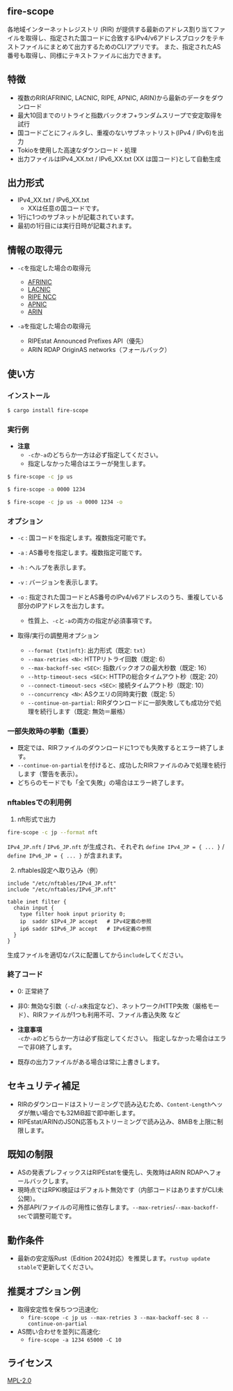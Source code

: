 ## fire-scope
各地域インターネットレジストリ (RIR) が提供する最新のアドレス割り当てファイルを取得し、指定された国コードに合致するIPv4/v6アドレスブロックをテキストファイルにまとめて出力するためのCLIアプリです。
また、指定されたAS番号も取得し、同様にテキストファイルに出力できます。

## 特徴
- 複数のRIR(AFRINIC, LACNIC, RIPE, APNIC, ARIN)から最新のデータをダウンロード
- 最大10回までのリトライと指数バックオフ+ランダムスリープで安定取得を試行
- 国コードごとにフィルタし、重複のないサブネットリスト(IPv4 / IPv6)を出力
- Tokioを使用した高速なダウンロード・処理
- 出力ファイルはIPv4_XX.txt / IPv6_XX.txt (XX は国コード)として自動生成

## 出力形式
- IPv4_XX.txt / IPv6_XX.txt
  - XXは任意の国コードです。
- 1行に1つのサブネットが記載されています。
- 最初の1行目には実行日時が記載されます。

## 情報の取得元
- `-c`を指定した場合の取得元
  - [AFRINIC](https://ftp.afrinic.net/pub/stats/afrinic/delegated-afrinic-extended-latest)
  - [LACNIC](https://ftp.lacnic.net/pub/stats/lacnic/delegated-lacnic-extended-latest)
  - [RIPE NCC](https://ftp.ripe.net/pub/stats/ripencc/delegated-ripencc-extended-latest)
  - [APNIC](https://ftp.apnic.net/pub/stats/apnic/delegated-apnic-extended-latest)
  - [ARIN](https://ftp.arin.net/pub/stats/arin/delegated-arin-extended-latest)

- `-a`を指定した場合の取得元
  - RIPEstat Announced Prefixes API（優先）
  - ARIN RDAP OriginAS networks（フォールバック）

## 使い方
### インストール
```bash
$ cargo install fire-scope
```

### 実行例
- **注意**
  - `-c`か`-a`のどちらか一方は必ず指定してください。
  - 指定しなかった場合はエラーが発生します。
```bash
$ fire-scope -c jp us
```

```bash
$ fire-scope -a 0000 1234
```

```bash
$ fire-scope -c jp us -a 0000 1234 -o
```

### オプション
- `-c` : 国コードを指定します。複数指定可能です。
- `-a` : AS番号を指定します。複数指定可能です。
- `-h` : ヘルプを表示します。
- `-v` : バージョンを表示します。
- `-o` : 指定された国コードとAS番号のIPv4/v6アドレスのうち、重複している部分のIPアドレスを出力します。
  - 性質上、`-c`と`-a`の両方の指定が必須事項です。

- 取得/実行の調整用オプション
  - `--format {txt|nft}`: 出力形式（既定: `txt`）
  - `--max-retries <N>`: HTTPリトライ回数（既定: 6）
  - `--max-backoff-sec <SEC>`: 指数バックオフの最大秒数（既定: 16）
  - `--http-timeout-secs <SEC>`: HTTPの総合タイムアウト秒（既定: 20）
  - `--connect-timeout-secs <SEC>`: 接続タイムアウト秒（既定: 10）
  - `--concurrency <N>`: ASクエリの同時実行数（既定: 5）
  - `--continue-on-partial`: RIRダウンロードに一部失敗しても成功分で処理を続行します（既定: 無効＝厳格）

### 一部失敗時の挙動（重要）
- 既定では、RIRファイルのダウンロードに1つでも失敗するとエラー終了します。
- `--continue-on-partial`を付けると、成功したRIRファイルのみで処理を続行します（警告を表示）。
- どちらのモードでも「全て失敗」の場合はエラー終了します。

### nftablesでの利用例
1) nft形式で出力
```bash
fire-scope -c jp --format nft
```
`IPv4_JP.nft` / `IPv6_JP.nft` が生成され、それぞれ
`define IPv4_JP = { ... }` / `define IPv6_JP = { ... }` が含まれます。

2) nftables設定へ取り込み（例）
```nft
include "/etc/nftables/IPv4_JP.nft"
include "/etc/nftables/IPv6_JP.nft"

table inet filter {
  chain input {
    type filter hook input priority 0;
    ip  saddr $IPv4_JP accept   # IPv4定義の参照
    ip6 saddr $IPv6_JP accept   # IPv6定義の参照
  }
}
```
生成ファイルを適切なパスに配置してから`include`してください。

### 終了コード
- 0: 正常終了
- 非0: 無効な引数（`-c`/`-a`未指定など）、ネットワーク/HTTP失敗（厳格モード）、RIRファイルが1つも利用不可、ファイル書込失敗 など

- **注意事項**<br>
`-c`か`-a`のどちらか一方は必ず指定してください。
指定しなかった場合はエラーで非0終了します。

- 既存の出力ファイルがある場合は常に上書きします。

## セキュリティ補足
- RIRのダウンロードはストリーミングで読み込むため、`Content-Length`ヘッダが無い場合でも32MiB超で即中断します。
- RIPEstat/ARINのJSON応答もストリーミングで読み込み、8MiBを上限に制限します。

## 既知の制限
- ASの発表プレフィックスはRIPEstatを優先し、失敗時はARIN RDAPへフォールバックします。
- 現時点ではRPKI検証はデフォルト無効です（内部コードはありますがCLI未公開）。
- 外部API/ファイルの可用性に依存します。`--max-retries`/`--max-backoff-sec`で調整可能です。

## 動作条件
- 最新の安定版Rust（Edition 2024対応）を推奨します。`rustup update stable`で更新してください。

## 推奨オプション例
- 取得安定性を保ちつつ迅速化:
  - `fire-scope -c jp us --max-retries 3 --max-backoff-sec 8 --continue-on-partial`
- AS問い合わせを並列に高速化:
  - `fire-scope -a 1234 65000 -C 10`

## ライセンス
[MPL-2.0](./LICENSE.txt)
